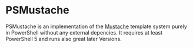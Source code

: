 # PSMustache

PSMustache is an implementation of the [Mustache](https://mustache.github.io/) template system purely in PowerShell without any external depencies. It requires at least PowerShell 5 and runs also great later Versions.



